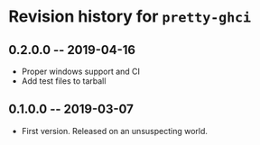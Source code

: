 # Revision history for `pretty-ghci`

## 0.2.0.0 -- 2019-04-16

* Proper windows support and CI
* Add test files to tarball

## 0.1.0.0 -- 2019-03-07

* First version. Released on an unsuspecting world.
